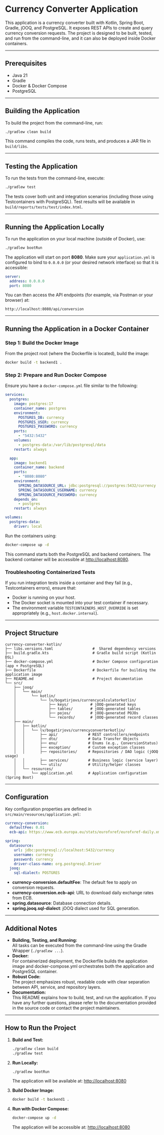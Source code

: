 
# Currency Converter Application

This application is a currency converter built with Kotlin, Spring Boot, Gradle, jOOQ, and PostgreSQL. It exposes REST APIs to create and query currency conversion requests. The project is designed to be built, tested, and run from the command-line, and it can also be deployed inside Docker containers.

---

## Prerequisites

- Java 21 
- Gradle 
- Docker & Docker Compose 
- PostgreSQL
---

## Building the Application

To build the project from the command-line, run:

```bash
./gradlew clean build
```

This command compiles the code, runs tests, and produces a JAR file in `build/libs`.

---

## Testing the Application

To run the tests from the command-line, execute:

```bash
./gradlew test
```

The tests cover both unit and integration scenarios (including those using Testcontainers with PostgreSQL). Test results will be available in `build/reports/tests/test/index.html`.

---

## Running the Application Locally

To run the application on your local machine (outside of Docker), use:

```bash
./gradlew bootRun
```

The application will start on port **8080**. Make sure your `application.yml` is configured to bind to `0.0.0.0` (or your desired network interface) so that it is accessible:

```yaml
server:
  address: 0.0.0.0
  port: 8080
```

You can then access the API endpoints (for example, via Postman or your browser) at:

```
http://localhost:8080/api/conversion
```

---

## Running the Application in a Docker Container

### Step 1: Build the Docker Image

From the project root (where the Dockerfile is located), build the image:

```bash
docker build -t backend1 .
```

### Step 2: Prepare and Run Docker Compose

Ensure you have a `docker-compose.yml` file similar to the following:

```yaml
services:
  postgres:
    image: postgres:17
    container_name: postgres
    environment:
      POSTGRES_DB: currency
      POSTGRES_USER: currency
      POSTGRES_PASSWORD: currency
    ports:
      - "5432:5432"
    volumes:
      - postgres-data:/var/lib/postgresql/data
    restart: always

  app:
    image: backend1
    container_name: backend
    ports:
      - "8080:8080"
    environment:
      SPRING_DATASOURCE_URL: jdbc:postgresql://postgres:5432/currency
      SPRING_DATASOURCE_USERNAME: currency
      SPRING_DATASOURCE_PASSWORD: currency
    depends_on:
      - postgres
    restart: always

volumes:
  postgres-data:
    driver: local
```

Run the containers using:

```bash
docker-compose up -d
```

This command starts both the PostgreSQL and backend containers. The backend container will be accessible at [http://localhost:8080](http://localhost:8080).

### Troubleshooting Containerized Tests

If you run integration tests inside a container and they fail (e.g., Testcontainers errors), ensure that:
- Docker is running on your host.
- The Docker socket is mounted into your test container if necessary.
- The environment variable `TESTCONTAINERS_HOST_OVERRIDE` is set appropriately (e.g., `host.docker.internal`).

---

## Project Structure

```
currency-converter-kotlin/
├── libs.versions.toml                  #  Shared dependency versions
├── build.gradle.kts                    # Gradle build script (Kotlin DSL)
├── docker-compose.yml                  # Docker Compose configuration (app + PostgreSQL)
├── Dockerfile                          # Dockerfile for building the application image
├── README.md                           # Project documentation
└── src/
    ├── jooq/
    │   └── main/
    │       └── kotlin/
    │           └── lv/bogatirjovs/currencycalculatorkotlin/
    │               ├── keys/          # jOOQ-generated keys
    │               ├── tables/        # jOOQ-generated tables
    │               ├── pojos/         # jOOQ-generated POJOs
    │               └── records/       # jOOQ-generated record classes
    ├── main/
    │   ├── kotlin/
    │   │   └── lv/bogatirjovs/currencyconverterkotlin/
    │   │       ├── api/              # REST controllers/endpoints
    │   │       ├── dto/              # Data Transfer Objects
    │   │       ├── enu/              # Enums (e.g., ConversionStatus)
    │   │       ├── exception/        # Custom exception classes
    │   │       ├── repositories/     # Repositories / DAO logic (jOOQ usage)
    │   │       ├── services/         # Business logic (service layer)
    │   │       └── utils/            # Utility/helper classes
    │   └── resources/
    │       └── application.yml       # Application configuration (Spring Boot)

```

---

## Configuration

Key configuration properties are defined in `src/main/resources/application.yml`:

```yaml
currency-conversion:
  defaultFee: 0.01
  ecb-api: https://www.ecb.europa.eu/stats/eurofxref/eurofxref-daily.xml

spring:
  datasource:
    url: jdbc:postgresql://localhost:5432/currency
    username: currency
    password: currency
    driver-class-name: org.postgresql.Driver
  jooq:
    sql-dialect: POSTGRES
```

- **currency-conversion.defaultFee**: The default fee to apply on conversion requests.
- **currency-conversion.ecb-api**: URL to download daily exchange rates from ECB.
- **spring.datasource**: Database connection details.
- **spring.jooq.sql-dialect**: jOOQ dialect used for SQL generation.

---

## Additional Notes

- **Building, Testing, and Running:**  
  All tasks can be executed from the command-line using the Gradle Wrapper (`./gradlew ...`).
- **Docker:**  
  For containerized deployment, the Dockerfile builds the application image and docker-compose.yml orchestrates both the application and PostgreSQL container.
- **Robust Code:**  
  The project emphasizes robust, readable code with clear separation between API, service, and repository layers.
- **Documentation:**  
  This README explains how to build, test, and run the application. If you have any further questions, please refer to the documentation provided in the source code or contact the project maintainers.

---

## How to Run the Project

1. **Build and Test:**
   ```bash
   ./gradlew clean build
   ./gradlew test
   ```

2. **Run Locally:**
   ```bash
   ./gradlew bootRun
   ```
   The application will be available at: [http://localhost:8080](http://localhost:8080)

3. **Build Docker Image:**
   ```bash
   docker build -t backend1 .
   ```

4. **Run with Docker Compose:**
   ```bash
   docker-compose up -d
   ```
   The application will be accessible at: [http://localhost:8080](http://localhost:8080)
